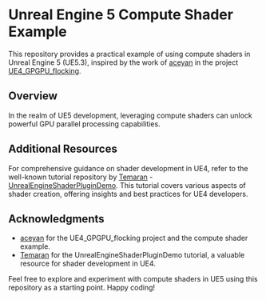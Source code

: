 # Unreal Engine 5 Compute Shader Example

This repository provides a practical example of using compute shaders in Unreal Engine 5 (UE5.3), inspired by the work of [aceyan](https://github.com/aceyan) in the project [UE4_GPGPU_flocking](https://github.com/aceyan/UE4_GPGPU_flocking/tree/ComputeShader).

## Overview

In the realm of UE5 development, leveraging compute shaders can unlock powerful GPU parallel processing capabilities. 

## Additional Resources

For comprehensive guidance on shader development in UE4, refer to the well-known tutorial repository by [Temaran](https://github.com/Temaran) - [UnrealEngineShaderPluginDemo](https://github.com/Temaran/UnrealEngineShaderPluginDemo). This tutorial covers various aspects of shader creation, offering insights and best practices for UE4 developers.

## Acknowledgments

- [aceyan](https://github.com/aceyan) for the UE4_GPGPU_flocking project and the compute shader example.
- [Temaran](https://github.com/Temaran) for the UnrealEngineShaderPluginDemo tutorial, a valuable resource for shader development in UE4.

Feel free to explore and experiment with compute shaders in UE5 using this repository as a starting point. Happy coding!
